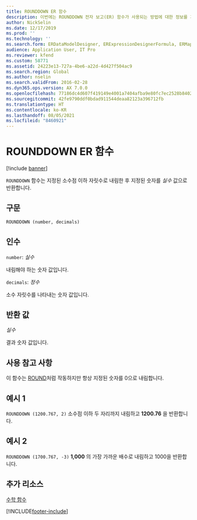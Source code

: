 ```yaml
---
title: ROUNDDOWN ER 함수
description: 이번에는 ROUNDDOWN 전자 보고(ER) 함수가 사용되는 방법에 대한 정보를 제공합니다.
author: NickSelin
ms.date: 12/17/2019
ms.prod: ''
ms.technology: ''
ms.search.form: ERDataModelDesigner, ERExpressionDesignerFormula, ERMappedFormatDesigner, ERModelMappingDesigner
audience: Application User, IT Pro
ms.reviewer: kfend
ms.custom: 58771
ms.assetid: 24223e13-727a-4be6-a22d-4d427f504ac9
ms.search.region: Global
ms.author: nselin
ms.search.validFrom: 2016-02-28
ms.dyn365.ops.version: AX 7.0.0
ms.openlocfilehash: 77186dc4d607f419149e4001a7404afba9e80fc7ec2528b840261a329a1e7872
ms.sourcegitcommit: 42fe9790ddf0bdad911544deaa82123a396712fb
ms.translationtype: HT
ms.contentlocale: ko-KR
ms.lasthandoff: 08/05/2021
ms.locfileid: "8460921"
---
```

# <a name="rounddown-er-function"></a>ROUNDDOWN ER 함수

[!include [banner](../includes/banner.md)]

`ROUNDDOWN` 함수는 지정된 소수점 이하 자릿수로 내림한 후 지정된 숫자를 *실수* 값으로 반환합니다.

## <a name="syntax"></a>구문

```vb
ROUNDDOWN (number, decimals)
```

## <a name="arguments"></a>인수

`number`: *실수*

내림해야 하는 숫자 값입니다.

`decimals`: *정수*

소수 자릿수를 나타내는 숫자 값입니다.

## <a name="return-values"></a>반환 값

*실수*

결과 숫자 값입니다.

## <a name="usage-notes"></a>사용 참고 사항

이 함수는 [ROUND](er-functions-mathematical-round.md)처럼 작동하지만 항상 지정된 숫자를 0으로 내림합니다.

## <a name="example-1"></a>예시 1

`ROUNDDOWN (1200.767, 2)` 소수점 이하 두 자리까지 내림하고 **1200.76** 을 반환합니다. 

## <a name="example-2"></a>예시 2

`ROUNDDOWN (1700.767, -3)` **1,000** 의 가장 가까운 배수로 내림하고 1000을 반환합니다.

## <a name="additional-resources"></a>추가 리소스

[수학 함수](er-functions-category-mathematical.md)


[!INCLUDE[footer-include](../../../includes/footer-banner.md)]